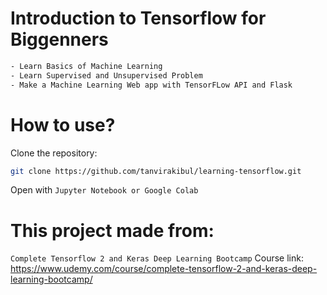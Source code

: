 # Introduction to Tensorflow for Biggenners
```sh
- Learn Basics of Machine Learning
- Learn Supervised and Unsupervised Problem
- Make a Machine Learning Web app with TensorFLow API and Flask
```
# How to use?
Clone the repository:
```sh
git clone https://github.com/tanvirakibul/learning-tensorflow.git
```
Open with
`Jupyter Notebook or Google Colab`

# This project made from:
`Complete Tensorflow 2 and Keras Deep Learning Bootcamp`
Course link: https://www.udemy.com/course/complete-tensorflow-2-and-keras-deep-learning-bootcamp/
